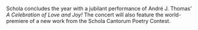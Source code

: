 Schola concludes the year with a jubilant performance of Andr&eacute; J. Thomas&rsquo;
_A Celebration of Love and Joy!_
The concert will also feature the world-premiere of a new work from the Schola Cantorum Poetry Contest.
